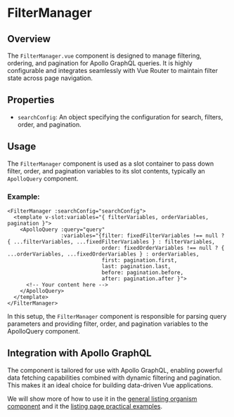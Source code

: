 
# FilterManager

## Overview
The `FilterManager.vue` component is designed to manage filtering, ordering, and pagination for Apollo GraphQL queries. It is highly configurable and integrates seamlessly with Vue Router to maintain filter state across page navigation.

## Properties
- `searchConfig`: An object specifying the configuration for search, filters, order, and pagination.

## Usage
The `FilterManager` component is used as a slot container to pass down filter, order, and pagination variables to its slot contents, typically an `ApolloQuery` component.

### Example:
```vue
<FilterManager :searchConfig="searchConfig">
  <template v-slot:variables="{ filterVariables, orderVariables, pagination }">
    <ApolloQuery :query="query"
                 :variables="{filter: fixedFilterVariables !== null ? { ...filterVariables, ...fixedFilterVariables } : filterVariables,
                              order: fixedOrderVariables !== null ? { ...orderVariables, ...fixedOrderVariables } : orderVariables,
                              first: pagination.first,
                              last: pagination.last,
                              before: pagination.before,
                              after: pagination.after }">
      <!-- Your content here -->
    </ApolloQuery>
  </template>
</FilterManager>
```

In this setup, the `FilterManager` component is responsible for parsing query parameters and providing filter, order, and pagination variables to the ApolloQuery component.

## Integration with Apollo GraphQL
The component is tailored for use with Apollo GraphQL, enabling powerful data fetching capabilities combined with dynamic filtering and pagination. This makes it an ideal choice for building data-driven Vue applications.

We will show more of how to use it in the [general listing organism component](./../organisms/general_listing.md) and it the [listing page practical examples](./../../../practical_use/list_page.md).